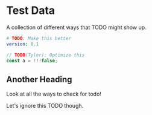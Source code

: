 # Test Data

A collection of different ways that TODO might show up.

```yaml
# TODO: Make this better
version: 0.1
```

```typescript
// TODO(Tyler): Optimize this
const a = !!!false;
```

<!-- MASTODON is not a fixme -->

## Another Heading

Look at all the ways to check for todo!

<!-- trunk-ignore-begin(todo-grep-wrapped,codespell,cspell,vale,semgrep,trunk-toolbox) -->

Let's ignore this TODO though.

<!-- trunk-ignore-end(todo-grep-wrapped,codespell,cspell,vale,semgrep,trunk-toolbox) -->
